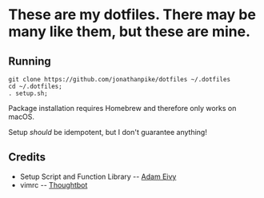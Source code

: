 # These are my dotfiles.  There may be many like them, but these are mine. 

## Running

```
git clone https://github.com/jonathanpike/dotfiles ~/.dotfiles
cd ~/.dotfiles;
. setup.sh;
```

Package installation requires Homebrew and therefore only works on macOS.

Setup _should_ be idempotent, but I don't guarantee anything! 


## Credits
- Setup Script and Function Library -- [Adam Eivy](https://github.com/atomantic/dotfiles)
- vimrc -- [Thoughtbot](https://github.com/thoughtbot/dotfiles)

